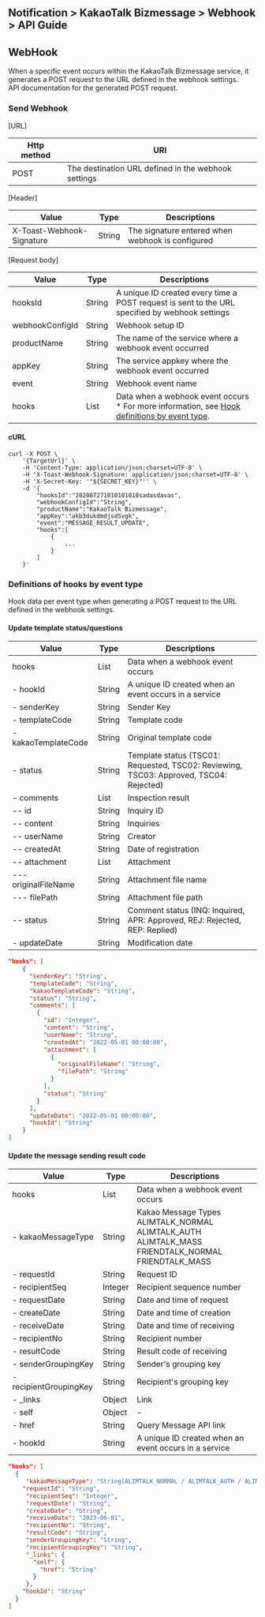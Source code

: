 ## Notification > KakaoTalk Bizmessage > Webhook > API Guide

<span id="webhook"></span>
## WebHook
When a specific event occurs within the KakaoTalk Bizmessage service, it generates a POST request to the URL defined in the webhook settings.<br>
API documentation for the generated POST request.

### Send Webhook

[URL]

|Http method|	URI|
|---|---|
| POST | The destination URL defined in the webhook settings |

[Header]

|Value|	Type|	Descriptions|
|---|---|---|
|X-Toast-Webhook-Signature|	String| The signature entered when webhook is configured |

[Request body]

|Value|	Type|	Descriptions|
|---|---|---|
|hooksId|	String| A unique ID created every time a POST request is sent to the URL specified by webhook settings |
|webhookConfigId|	String|Webhook setup ID|
|productName|	String|	The name of the service where a webhook event occurred |
|appKey|	String| The service appkey where the webhook event occurred |
|event|	String| Webhook event name |
|hooks|	List<Map> | Data when a webhook event occurs<br>\* For more information, see  [Hook definitions by event type](./webhook-api-guide/#event-hooks). |

#### cURL
```
curl -X POST \
    '{TargetUrl}' \
    -H 'Content-Type: application/json;charset=UTF-8' \
    -H 'X-Toast-Webhook-Signature: application/json;charset=UTF-8' \
    -H 'X-Secret-Key: '"${SECRET_KEY}"'' \
    -d '{
        "hooksId":"202007271010101010sadasdavas",
        "webhookConfigId":"String",
        "productName":"KakaoTalk Bizmessage",
        "appKey":"akb3dukdmdjsdSvgk",
        "event":"MESSAGE_RESULT_UPDATE",
        "hooks":[
            {
                ...
            }
        ]
    }'
```

<span id="event-hooks"></span>

### Definitions of hooks by event type
Hook data per event type when generating a POST request to the URL defined in the webhook settings.
#### Update template status/questions
|Value|	Type|	Descriptions|
|---|---|---|
|hooks|	List<Map> | Data when a webhook event occurs |
|- hookId|	String| A unique ID created when an event occurs in a service |
|- senderKey|	String|	Sender Key |
|- templateCode|	String| Template code |
|- kakaoTemplateCode|	String| Original template code |
|- status|	String| Template status (TSC01: Requested, TSC02: Reviewing, TSC03: Approved, TSC04: Rejected) |
|- comments|	List| Inspection result |
|-- id|	String| Inquiry ID|
|-- content|	String|Inquiries |
|-- userName|	String|Creator |
|-- createdAt|	String|Date of registration |
|-- attachment|	List|Attachment |
|--- originalFileName|	String|Attachment file name |
|--- filePath|	String|Attachment file path |
|-- status|	String| Comment status (INQ: Inquired, APR: Approved, REJ: Rejected, REP: Replied) |
|- updateDate|	String| Modification date |

```json
"hooks": [
    {
      "senderKey": "String",
      "templateCode": "String",
      "kakaoTemplateCode": "String",
      "status": "String",
      "comments": [
        {
          "id": "Integer",
          "content": "String",
          "userName": "String",
          "createdAt": "2022-05-01 00:00:00",
          "attachment": [
            {
              "originalFileName": "String",
              "filePath": "String"
            }
          ],
          "status": "String"
        }
      ],
      "updateDate": "2022-05-01 00:00:00",
      "hookId": "String"
    }
]
```

#### Update the message sending result code
|Value|	Type|	Descriptions|
|---|---|---|
|hooks|	List<Map> | Data when a webhook event occurs |
|- kakaoMessageType|	String| Kakao Message Types<br>ALIMTALK_NORMAL<br>ALIMTALK_AUTH<br>ALIMTALK_MASS<br>FRIENDTALK_NORMAL<br>FRIENDTALK_MASS  |
|- requestId|	String| Request ID |
|- recipientSeq|	Integer| Recipient sequence number |
|- requestDate|	String| Date and time of request |
|- createDate|	String| Date and time of creation |
|- receiveDate|	String| Date and time of receiving |
|- recipientNo|	String| Recipient number |
|- resultCode|	String| Result code of receiving |
|- senderGroupingKey|	String| Sender's grouping key |
|- recipientGroupingKey|	String| Recipient's grouping key |
|- _links|	Object|	Link |
|- self|	Object|	- |
|- href|	String|	Query Message API link |
|- hookId|	String| A unique ID created when an event occurs in a service |

```json
"hooks": [
  {
     "kakaoMessageType": "String(ALIMTALK_NORMAL / ALIMTALK_AUTH / ALIMTALK_MASS / FRIENDTALK_NORMAL / FRIENDTALK_MASS)",
    "requestId": "String",
     "recipientSeq": "Integer",
     "requestDate": "String",
     "createDate": "String",
     "receiveDate": "2023-06-01",
     "recipientNo": "String",
     "resultCode": "String",
     "senderGroupingKey": "String",
     "recipientGroupingKey": "String",
     "_links": {
       "self": {
         "href": "String"
       }
     },
    "hookId": "String"
  }
]
```
